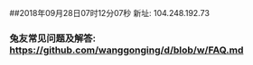##2018年09月28日07时12分07秒 新址: 104.248.192.73
### 兔友常见问题及解答: https://github.com/wanggonging/d/blob/w/FAQ.md

